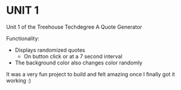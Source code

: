# UNIT 1
 Unit 1 of the Treehouse Techdegree
 A Quote Generator
 
 Functionality:
 - Displays randomized quotes
   - On button click or at a 7 second interval
 - The background color also changes color randomly
 
 It was a very fun project to build and felt amazing once I finally got it working :)
 
 
